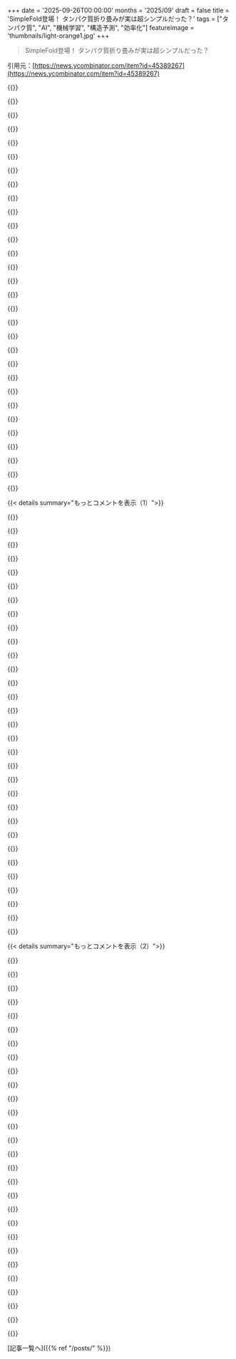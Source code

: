 +++
date = '2025-09-26T00:00:00'
months = '2025/09'
draft = false
title = 'SimpleFold登場！ タンパク質折り畳みが実は超シンプルだった？'
tags = ["タンパク質", "AI", "機械学習", "構造予測", "効率化"]
featureimage = 'thumbnails/light-orange1.jpg'
+++

> SimpleFold登場！ タンパク質折り畳みが実は超シンプルだった？

引用元：[https://news.ycombinator.com/item?id=45389267](https://news.ycombinator.com/item?id=45389267)




{{<matomeQuote body="論文へのリンクだよ！ https://arxiv.org/abs/2509.18480" userName="kevlened" createdAt="2025/09/26 18:01:26" color="">}}




{{<matomeQuote body="SimpleFoldが「シンプル」って言われてるけど、トレーニングデータのほとんどはAlphaFoldみたいな複雑なモデルの予測結果から来てるんだって。だから、結局は複雑なモデルの成果に依存してるってことだね。MSAとかの複雑な仕組みを全部捨てられるわけじゃないんだ。" userName="hashta" createdAt="2025/09/26 19:32:05" color="#45d325">}}




{{<matomeQuote body="このSimpleFoldは、ML分野でよくある「複雑化した後にシンプルなモデルが同等かそれ以上の性能を出すブレイクスルー」ってパターンだよ。この「シンプル」なアーキテクチャがうまくいくってことは、これからまたMSAみたいな複雑な要素を加えて、もっと性能を伸ばせる可能性を秘めてるってことだね。だから、最適じゃなくてもすごく期待してるんだ！" userName="aDyslecticCrow" createdAt="2025/09/26 19:56:59" color="#ff5733">}}




{{<matomeQuote body="MSAをまた追加するか？って質問だけど、MSAは局所最適解かもしれないね。ESMはMSAなしでもうまくいく例があるし。MSAは良い帰納的バイアスを提供するけど、B細胞やT細胞受容体みたいにMSAが不正確なタンパク質には向かないんだ。Isomorphic LabsとかがOpenBind Consortium (https://openbind.uk) を立ち上げて、もっとデータができれば、MSAはモデル入力としてあまり重要じゃなくなるかもね。「線形すぎる」ってことらしいよ。" userName="nextos" createdAt="2025/09/26 20:26:31" color="#38d3d3">}}




{{<matomeQuote body="これってそんなに珍しいことかな？シンプルなものって、ほとんどが最初は複雑だったはずだよ。一般的なシンプルな形を見つけるためには、まず複雑なことを全部経験しないとね。自然界のものが比較的シンプルなルールで動いてるのは明らかだけど、ライフゲームを見てルールと初期パラメーターを逆算するようなものだ。P=NPだって本気で信じる奴がいる？" userName="godelski" createdAt="2025/09/26 19:51:09" color="#45d325">}}




{{<matomeQuote body="分野外の人には、「折り畳みが本質的にシンプルになった」って聞こえるかもしれないけど、このモデルはAlphaFoldの複雑なモデルが作った大規模な合成データセットなしには存在しないよ。この「シンプル」なアーキテクチャは、知識蒸留を通して複雑なモデルを間接的に使ってるんだ。新しい工夫でゼロからシンプルなモデルを作ったわけじゃなくて、複雑さをモデル空間からデータ空間に移動させただけだよ（GPT-5がなければGPT-5-miniも存在しないのと一緒）。" userName="hashta" createdAt="2025/09/26 20:41:11" color="#45d325">}}




{{<matomeQuote body="「分野外の人向けに」って言うけど、それがどうした？これは研究論文だよ。一般向けに書くものじゃないし、アクセスできるからって意図された読者ってわけじゃない。論文は科学者が同業者とコミュニケーションをとるためのものだ。「思ったよりシンプル」を「シンプル」と混同するような人は、そもそも論文を読む資格がない。そんな比較表現も理解できない小学校レベルの読者に基準を合わせるべきじゃないよ。" userName="godelski" createdAt="2025/09/26 23:27:05" color="#ff5c5c">}}




{{<matomeQuote body="論文のタイトルは「SimpleFold」だけど、私が言いたかったのはそこじゃないんだ。前のコメントから、あなたがシンプルさがアーキテクチャだけのものだと思ってるように感じたよ。本当に公平に比較するなら、「シンプルだけど同等に良い」と主張するモデルは、AlphaFoldと同じデータで訓練するか、少なくとも学習データの大部分がAlphaFold由来であることを明確に認めるべきだ。この研究を批判したいわけじゃなくて、単にそのニュアンスを、時間や背景知識がない読者に伝えたいだけだよ。注目を集めるための「シンプル／よりシンプル」ってメッセージングがうまくいったのはわかるけどね！" userName="hashta" createdAt="2025/09/26 23:50:35" color="#ff33a1">}}




{{<matomeQuote body="私がシンプルさがアーキテクチャ由来だと示唆した場所は不明だけど、混乱させてごめんね。私は元々、AlphaFoldのようなものが最初に必要だったという批判に反論してたんだ。シンプルさって色々な意味があるけど、ここではアーキテクチャ設計の「シンプルさ」を指してるのは明らかだと思うよ。公平な比較って話だけど、ML研究者としてはそう思うよ。彼らの目標はベンチマークで最高スコアを取ることじゃなくて、コンシューマーレベルのハードウェアで効率的に動くことなんだ。AlphaFold2よりはるかに少ない計算量で同等のモデルサイズを達成してるんだから、性能が多少落ちても、計算量が450倍も減るなら（最大モデルでも20倍）、それを選ぶ人はいるんじゃない？タイトルで注目を集めるのは残念な慣行だけど、論文を読んでもらうためには必要なんだ。要旨が十分明確なら、タイトルが多少紛らわしいくらいで目くじらを立てるべきじゃないよ。それに、ターゲット層から大きく外れた人だけが混乱するなら、そんな小さな問題だ。研究者が一般向けに書くべきだなんて代替案は良くない。専門家が努力すれば読める程度の論文を、その分野の仲間向けにしっかり書くべきで、一般向けには科学コミュニケーターがいるんだ。" userName="godelski" createdAt="2025/09/27 00:59:12" color="#ff5c5c">}}




{{<matomeQuote body="でもこれって単なる細かい点だよね？もし僕らが何百万ものタンパク質を骨の折れる作業でカタログ化できたとしたら、複雑なモデルでデータを生成する必要もなく、シンプルなモデルを使えるようになるんじゃないかな？" userName="stavros" createdAt="2025/09/26 21:15:50" color="#38d3d3">}}




{{<matomeQuote body="AlphaFoldはタンパク質の構造決定にかかる時間と労力を大幅に削減し、もはや実験プロセスに不可欠な存在だよ。実験だけだと時間も手間もかかるし、正確な予測は今後の研究にも役立つんだ。これのおかげで、タンパク質構造データが世界的に増えてるんだよ。" userName="connorbrinton" createdAt="2025/09/27 13:04:34" color="#45d325">}}




{{<matomeQuote body="あー、わかるわ。質的な変化じゃなくて、量的な改善ってことだよね。" userName="stavros" createdAt="2025/09/27 13:14:22" color="">}}




{{<matomeQuote body="”このモデルがもっと複雑なAlphaFoldの作った合成データなしでは無理だった”って言うけどさ、もし十分な自然データがあれば、自然データだけでも作れたんじゃないの？" userName="littlestymaar" createdAt="2025/09/27 07:14:05" color="#ff5733">}}




{{<matomeQuote body="たしかに。でも、それって元の問題を解決してるんじゃなくて、データの蒸留をしてるだけって感じだよね？記事タイトルが示唆してた”タンパク質折り畳みは実はもっとシンプル”ってのと違う気がするな。MLだとデータが限られるのが問題だし、合成データの方が圧倒的に多いからね。" userName="inkysigma" createdAt="2025/09/27 09:01:50" color="#38d3d3">}}




{{<matomeQuote body="”自然界のことはシンプルなルールで動いてるはず”って言うけどさ、10億年にもわたる進化の淘汰を”シンプルなルール”って呼ぶなら、まぁね。" userName="slashdave" createdAt="2025/09/27 05:15:39" color="#ff5733">}}




{{<matomeQuote body="進化ってさ、バカで欲張りな探索で、すっごく小さなステップでしか進まないんだよ。しかも、どのステップも前よりは適応してないとダメなんだ。だから、進化が作ったものは、どんなに複雑に見えても、実は小さなステップの積み重ねで到達できるほどシンプルじゃないといけないんだよ。" userName="TeMPOraL" createdAt="2025/09/27 06:55:24" color="#45d325">}}




{{<matomeQuote body="「どのステップも前より適応してないとダメ」って、それ間違いだよ。進化を語る前にゲノミクスをちゃんと学んでから言ってくれ。" userName="slashdave" createdAt="2025/09/27 17:11:38" color="#ff5c5c">}}




{{<matomeQuote body="勉強したよ。もちろん細かいことは省略してるけど、ざっくり言えば間違ってないはず。どこが間違ってると思うか、教えてよ。" userName="TeMPOraL" createdAt="2025/09/27 21:58:20" color="">}}




{{<matomeQuote body="10億年ゲーム・オブ・ライフをやってみてよ、それでも同じこと言える？ルールってのは時間で変わらないんだよ。物理学をちゃんと学べば、複雑さがどうシンプルさから生まれて、どうやって”創発”っていう現象で一度下がってまた複雑になるのか、わかるはずなんだけど。" userName="godelski" createdAt="2025/09/27 08:17:00" color="#38d3d3">}}




{{<matomeQuote body="生物学とゲーム・オブ・ライフを比べるのか…もう呆れたわ。" userName="slashdave" createdAt="2025/09/27 17:10:44" color="">}}




{{<matomeQuote body="お前が書いたものをもう一度読めって言いたいね。本当に論点を完全に外そうと必死だな。俺が言ったことと人生は全然関係ないだろ。物理学者は、自然が単純なルールに従うって確信してるんだよ、たとえ俺たちがそれを知らなくてもね。複雑さが単純さから生まれるってことにも、絶対的な自信がある。フラクタル、カオス理論、摂動論、お前が微分方程式の授業で分岐図にぶつかったはずだよ。もし微分方程式を履修してないなら…たぶん問題はお前の結果への自信が専門知識より強いってことだ。そうじゃないなら…ちゃんとした議論をしてくれよ、もうこれ以上手取り足取り教えないからな。" userName="godelski" createdAt="2025/09/27 21:49:33" color="#45d325">}}




{{<matomeQuote body="物理学でPhD持ってるんだけどさ…生物学はシンプルとは程遠いよ。" userName="slashdave" createdAt="2025/09/27 22:54:05" color="">}}




{{<matomeQuote body="いい加減にしろよ、どの物理の問題も、比較的シンプルなシステムの記述から始まって、そこから膨大な計算とページ数にわたる記述を経て、結局また比較的シンプルな記述に落ち着くんだ。E&Mでこんな複雑さを見ないでどうやって物理の学部課程を終えられたのか理解できないね。全てを記述する4つのルールがあって、それぞれ短い1行で書けて記号もほんの数個だ。つまり、そのルールはシンプルなんだよ。でも、それがその形ではあまり役に立たないって意味じゃない。残りはそこから導き出せるんだ。ゲーム・オブ・ライフで俺が話してるのはまさにそのことだ。JacksonやGoldsteinどころか、どうやって微分方程式を乗り越えて、単純さから複雑さが生まれるのを見なかったんだよ！？なんなんだ、お前は嘘をついてるか、わざと誤解してるかのどっちかだ。生物学がシンプルだって言ったのはお前だけだ。誰もそんなこと示唆してないんだ！もし学位について嘘をついてないなら、わざとコメントを誤解してるんだよ。なんで？何のために？" userName="godelski" createdAt="2025/09/28 19:16:20" color="#ff5c5c">}}




{{<matomeQuote body="悪いけど、タンパク質折り畳みを第一原理から直接予測することはできないし、どのDeep Learningモデルでも無理だ。Molecular dynamicsを使うことはできるかもしれないけど、もし運が良くて計算リソースがあればね。Molecular dynamicsを“シンプルなルール”と結びつけたいのかもしれないけど、それは妄想だよ。Molecular dynamicsは通常、データといくつかの量子シミュレーションでパラメーター化された古典的なフォースフィールドを使うんだ。第一原理に基づいているわけじゃない。タンパク質は何千年もの自然選択を経て生成されたパターンで折り畳まれるんだ。シンプルじゃない。" userName="slashdave" createdAt="2025/09/29 00:17:15" color="#45d325">}}




{{<matomeQuote body="その通りだ。AlphaFoldはX線を使った折り畳まれたタンパク質の実験観察で検証されたんだ。" userName="mapmeld" createdAt="2025/09/26 19:43:58" color="">}}




{{<matomeQuote body="その通り。分からない人のために言うと、MSAは既知のPDB構造から新しい配列へ一般化するために使われるんだ。AlphaFold2の結果で訓練すると、モデルはその一般化能力が不要になる（丸暗記に頼れるようになる）。この単純な結論を著者たちは見逃してるみたいだね。" userName="slashdave" createdAt="2025/09/26 23:05:19" color="#785bff">}}




{{<matomeQuote body="初めてFolding@Homeプロジェクト（https://foldingathome.org）について聞いたのは、まだメディアサーバーが余ってて、大学の寮で電気代が安かった（無料）頃だったな。この分野は詳しくないんだけど、今日のハードウェアでタンパク質折り畳みをもっとシンプルにできたのかな、それとも特定の種類の問題にしか適用できないのかな？Folding@Homeプロジェクトがまだやってるんだね！" userName="stephenpontes" createdAt="2025/09/26 18:32:03" color="">}}




{{<matomeQuote body="俺の理解では、Folding@Homeは物理ベースのシミュレーションソルバーで、AlphaFoldとその派生（今回のものも含む）は統計的手法だ。統計的手法は計算コストがずっと安いけど、既存のタンパク質折り畳みに依存するし、訓練セット内のタンパク質と類似性のないタンパク質に対しては強力な予測ができないんだ。言い換えれば、これは多用途性を速度と引き換えにする異なるアプローチだけど、そのトレードオフは、興味のあるどんなタンパク質でも折り畳みを生成できるくらい十分で、ほとんど計算上不可能だった折り畳みを、通常のワークフローの一部としてできるものに変えたんだ。" userName="roughly" createdAt="2025/09/26 19:46:02" color="#38d3d3">}}




{{<matomeQuote body="1. Folding@Homeを統計ベースじゃないと categorise するのは躊躇するね。彼らはMarkov state modelsを使ってるし、それはかなり統計に基づいている。そして現在のフォースフィールドは機械学習でパラメータ化されてるんだ（https://pubs.acs.org/doi/10.1021/acs.jctc.0c00355）。<br>2. Folding@HomeとAlphaFoldの最大の違いは、Folding@Homeが完全な折り畳みtrajectoryを生成しようとするのに対して、AlphaFoldは単なるタンパク質構造予測で、折り畳まれた結晶構造に合わせるだけってことだ。Folding@Homeは、変異がタンパク質の折り畳み時間を長くしたり、折り畳まれた状態の安定性を高めたり低くしたりする仕組みを調べることができる。AlphaFoldはそういうことはしようとしないんだ。" userName="cowsandmilk" createdAt="2025/09/27 00:53:57" color="#38d3d3">}}




{{<matomeQuote body="その通り、君の言うことは正しいよ。Folding@Homeの方法論についてはちょっと簡略化しすぎたね。でも、核となる違いは、Folding@Homeがシミュレーションを通じて折り畳みを解明しようとしているのに対して、AlphaFoldはトレーニングデータに依存するGPTスタイルの予測器に近い、という点だと思うんだ。実際、AlphaFoldがすごく好きなのはそのせいだね。アミノ酸文字列とタンパク質の構造や機能の関係性が、段落内の単語間の相互作用と全体の意味の関係に似ているという核心的な認識は、AlphaFoldがこの分野にもたらしたような飛躍として、たまにしか現れない美しい発見の一つだからだ。この手法にはたくさんの限界があるけど、こういう異分野間の相互作用こそが、いつも最も興味深い新しい発展を生み出すんだよ。" userName="roughly" createdAt="2025/09/27 02:05:24" color="#ff5c5c">}}




{{< details summary="もっとコメントを表示（1）">}}

{{<matomeQuote body="GPUはどっちも電気食うよね？3000ドルくらいのRTXとM4 Mac Miniをいっぱい繋げたのとで、性能ベンチマークってあるのかな？" userName="stwsk" createdAt="2025/09/27 07:02:45" color="#ff5733">}}




{{<matomeQuote body="そうそう、これとSETI@Homeだよね。内容全部は分からなかったけど、画面見てるだけでも楽しかったな。" userName="_joel" createdAt="2025/09/26 19:03:42" color="">}}




{{<matomeQuote body="それから同時期のRC5プロジェクトもね！https://www.distributed.net/RC5<br>https://en.wikipedia.org/wiki/RSA_Secret-Key_Challenge<br>今のM1コンピュータでどれくらい性能が出るんだろう？笑<br>え、RC5-72ってまだ参加してる人いるの？https://stats.distributed.net/projects.php?project_id=8" userName="gregsadetsky" createdAt="2025/09/26 19:23:13" color="#ff33a1">}}




{{<matomeQuote body="なんでAI@Homeってないんだろう？" userName="seydor" createdAt="2025/09/26 19:21:23" color="">}}




{{<matomeQuote body="計算能力よりノード間のネットワーク帯域幅が大きなボトルネックだよ。最新のNvidiaカードは一枚の基板内でも400Gbitバスで通信するしね。SETIやFolding@Homeと比べたら、AIモデルにとってはめちゃくちゃ遅いだろうな。" userName="throwup238" createdAt="2025/09/26 19:24:27" color="#ff5733">}}




{{<matomeQuote body="レイテンシを気にしないような大量の計算が必要なトレーニングなら、AI@Homeみたいなのが向いてるんじゃない？" userName="fourthark" createdAt="2025/09/26 20:33:53" color="">}}




{{<matomeQuote body="いや、トレーニングではレイテンシも帯域幅もめちゃくちゃ大事だよ！all_gatherとか勾配のことを考えてみて。むしろ推論の方が分散しやすいんだ。" userName="ronsor" createdAt="2025/09/27 03:56:53" color="#785bff">}}




{{<matomeQuote body="でも、レイテンシに基づいたトポロジーを組めば、そこそこいいトレードオフが得られるかもよ。例えば100万個のノードがそれぞれツリー状にバッチ更新をして、all_reduceがノード間のレイテンシで階層化されるようなね。" userName="meehai" createdAt="2025/09/27 07:56:37" color="#785bff">}}




{{<matomeQuote body="800Gbps" userName="shaklee3" createdAt="2025/09/27 04:38:13" color="">}}




{{<matomeQuote body="Folding@Homeのブログによると、タンパク質の最終的な形だけでなく、どうやって折り畳まれるかのダイナミクスを知るのもまだ大事みたいだよ。MLで折り畳まれたタンパク質は、その働きを検証したり理解したりするためのシミュレーションに、すごく役立つって！<br>https://foldingathome.org/2024/05/02/alphafold-opens-new-opp..." userName="jffry" createdAt="2025/09/26 22:38:10" color="#ff5c5c">}}




{{<matomeQuote body="彼らはまだ活動中で、長年素晴らしい発見をしてきたよ。詳しくはここ見てね: https://foldingathome.org/papers-results/?lng=en" userName="EasyMark" createdAt="2025/09/26 22:37:23" color="#ff5733">}}




{{<matomeQuote body="俺もそこにめっちゃ貢献したよ。冬は3080Ti-FEを小さいヒーター代わりに使ってたんだ。" userName="ge96" createdAt="2025/09/26 20:38:55" color="">}}




{{<matomeQuote body="笑、俺も冬はまだ動かしてるけど、夏はなんか申し訳なくてさ。エアコンや暖房が要らない時は動かさないんだ。でも、ゼロよりは少しでも貢献する方がずっとマシだよね。" userName="EasyMark" createdAt="2025/09/26 22:38:29" color="">}}




{{<matomeQuote body="F@Hチーム、永遠に！" userName="nkjoep" createdAt="2025/09/26 18:50:04" color="">}}




{{<matomeQuote body="「俺たちの方法は最先端よりシンプルだ」って言う論文ね。でも「全指標で最先端に比べてかなり劣ってる」とは大声で言わないんだよな。論文として出すのは簡単じゃないだろうけど、大企業の名前でプレプリントとして出せば、まあ…助けになるんだろうね…。" userName="vbarrielle" createdAt="2025/09/26 19:19:51" color="#ff33a1">}}




{{<matomeQuote body="この記事の背景にある論文リンクだよ、読みたいならどうぞ。https://arxiv.org/abs/2509.18480" userName="IAmBroom" createdAt="2025/09/26 18:28:26" color="#45d325">}}




{{<matomeQuote body="そして要旨だけで（もし俺が正しく読んでるなら）「AIはまだ必要だけど、他がやってるほどじゃない」って書いてあるね。" userName="IAmBroom" createdAt="2025/09/26 18:29:38" color="#45d325">}}




{{<matomeQuote body="もう一つの形：このタスクにはTransformerだよ。" userName="mentalgear" createdAt="2025/09/26 19:30:33" color="">}}




{{<matomeQuote body="GitHubリンクに興味がある人向けだよ。https://github.com/apple/ml-simplefold" userName="serjester" createdAt="2025/09/26 20:11:17" color="#ff5733">}}




{{<matomeQuote body="なんでAppleがタンパク質折り畳みをやってるの？" userName="barbarr" createdAt="2025/09/26 18:22:29" color="">}}




{{<matomeQuote body="AppleにはML研究グループがあって、Apple製品に役立つこと、その他アプリケーション、一般的な最適化、そして基礎研究まで色々やってるよ。詳細はここ見てね：https://machinelearning.apple.com/" userName="robotresearcher" createdAt="2025/09/26 19:41:41" color="#ff5733">}}




{{<matomeQuote body="これが実際にそうかは分からないけど、「AI for science」研究の一部はマーケティング目的でやってるってことを知っておくのは大事だよ。会社の製品に直接役立たなくても、「名声」のためにはなるからね。" userName="bobmarleybiceps" createdAt="2025/09/26 20:30:35" color="">}}




{{<matomeQuote body="ローカル推論のためだよ。AppleはSimpleFoldみたいな最先端モデルを、デスクトップで素早く推論できるくらい小さくしたいはず。記事のFigure 1EでもM2 Max 64 GBでの推論が示されてるし。小さな製薬会社なら、ローカル推論ができれば色々ハードルが下がるし、Bayesian optimizationやRLも試せるよね。AlphaFoldはリソース使うし、多重アラインメントもちょっとハック的で、ホモログがないタンパク質では性能落ちるし、前処理も大変。MetaのESMはアラインメントなしで高精度なことを示してるし、AlphaFoldに秘密のソースはないよ。単なるseq2seq問題で、SSMsみたいに注意機構なしでもうまくいく方法はたくさんあるんだ。" userName="nextos" createdAt="2025/09/26 18:36:21" color="#38d3d3">}}




{{<matomeQuote body="みんな深読みしすぎじゃないかな。Appleみたいな会社なら、タンパク質折り畳みが主要な関心事じゃなくても、面白い研究を自由にやらせるラボがあるってことじゃない？だからGorilla Glassの配合じゃなくて、こういう論文が出るんだよ。" userName="Zacharias030" createdAt="2025/09/27 01:02:22" color="">}}




{{<matomeQuote body="将来の市場がどうなるか楽しみだね。オンプレミスで動かせる「三番目に良いモデル」を選ぶ人が増えるのか、それともみんなスーパーコンピュータで「一番良いモデル」を数セント高くても使うために並ぶのか。" userName="mensetmanusman" createdAt="2025/09/27 02:24:36" color="#38d3d3">}}




{{<matomeQuote body="コンピューターを売るためじゃない？20年前、AppleはWWDCで科学ポスターセッションもやってたし、PyMolをMacに対応させようとしてたんだ。論文のタンパク質の絵はPyMolで生成されてるし、ここ15年の科学論文のタンパク質画像の50%以上はPyMolでできてるはずだよ。" userName="cowsandmilk" createdAt="2025/09/26 23:32:59" color="#38d3d3">}}




{{<matomeQuote body="Warren Delano（PyMolの作者）が生きてたら、AlphaFoldや今の状況に驚いただろうね。彼が望んだ、こういうソフトウェアがオープンソースでピアレビュー可能であるべきという願いは、ほとんど実現してるよ。" userName="whyenot" createdAt="2025/09/27 05:54:04" color="#ff5733">}}




{{<matomeQuote body="おそらくByteDanceやFacebook（EvolutionaryScaleにスピンアウトした方）も同じようなことやってるからじゃない？" userName="shpongled" createdAt="2025/09/26 19:21:03" color="">}}




{{<matomeQuote body="評判ロンダリング？" userName="Forbo" createdAt="2025/09/26 18:31:01" color="">}}




{{<matomeQuote body="ほとんどの会社より評判はいいよね。Google、Facebook、Oracleとかと比べたら全然マシだと思う。企業が良いことしてるなんて誰も思ってないけど、それでも評判ってのはそこそこ大事なんだよ。" userName="EasyMark" createdAt="2025/09/26 22:40:04" color="">}}

{{</details>}}




{{< details summary="もっとコメントを表示（2）">}}

{{<matomeQuote body="もっと多くの人がDOJとEUのAppleに対する訴訟を読んだら、多分Appleに対してこんなに高い評価はしないはずだよね。" userName="leptons" createdAt="2025/09/26 23:24:01" color="#ff5c5c">}}




{{<matomeQuote body="何をロンダリングするっていうの？<br>彼らが持ってるほどの良い評判を持つべきじゃないのかもしれないけど、実際に良い評判があることは否定できないでしょ。" userName="jama211" createdAt="2025/09/26 19:02:02" color="">}}




{{<matomeQuote body="何の評判？<br>Appleはただのオフィス家電会社でしょ。" userName="amelius" createdAt="2025/09/26 19:14:39" color="">}}




{{<matomeQuote body="会社に対するあなたの意見と、一般の人々の認識を混同してるよ。Appleは平均的な人から「オフィス家電会社」だなんて思われてないよ。多くの人にはハイエンドなラグジュアリーブランドだと見なされてるんだ[1]。<br>[1]: https://www.researchgate.net/publication/361238549_Consumer_..." userName="axoltl" createdAt="2025/09/26 19:29:39" color="#ff33a1">}}




{{<matomeQuote body="ハイテクブランドって言いたかったんじゃない？<br>リンク先の記事もそう言ってるし。" userName="commandersaki" createdAt="2025/09/27 05:55:44" color="">}}




{{<matomeQuote body="Appleの公開されてる販売データを見ると、主に消費者向けで、特にiPhoneを売ってるのがわかるよ。1980年代のSONYみたいに、彼らは当時の最高級家電の巨人だね。iPhoneはWalkmanやTrinitron TVよりも成功してるんじゃないかな。企業向けにも売ってるけど、一番人気のあるノートPCも消費者向けに売ってるよ。SONYのVAIOみたいな感じだけど、もっと人気だね。" userName="robotresearcher" createdAt="2025/09/26 19:45:55" color="#ff5c5c">}}




{{<matomeQuote body="家電業界のリーダーシップが日本からアメリカ、韓国、そして今は中国に移ったのって、理解すると面白いだろうね。<br>これについて良い本とか記事を誰かお勧めしてくれない？" userName="robotresearcher" createdAt="2025/09/26 21:43:35" color="#45d325">}}




{{<matomeQuote body="あー、どこで間違ったかわかったよ。あなたが自分の心の中だけの評判を意味してるって言ってなかったもんね。ちなみに、「評判」って普通は個人の意見じゃなくて、一般的な世論と関係があるって考えられてるよ。" userName="jama211" createdAt="2025/09/27 13:56:05" color="#ff33a1">}}




{{<matomeQuote body="グリーンウォッシングの逆って何て呼ぶんだろう？他と同じくらいモデル学習にエネルギー使ってるって見せたい時とかに使う言葉。" userName="lovasoa" createdAt="2025/09/26 19:11:52" color="">}}




{{<matomeQuote body="タンパク質の絵が気になったんだけど、説明には「真の値はlight aqua、予測はdeep teal」って書いてあった。なんでこの色を選んだのか、マジで疑問だよ。" userName="foodevl" createdAt="2025/09/26 18:32:14" color="">}}




{{<matomeQuote body="図aは、光合成で大事な植物タンパク質RuBisCO（7QSW: https://www.ebi.ac.uk/pdbe/entry/pdb/7qsw、https://en.wikipedia.org/wiki/RuBisCO）の折り畳みをリボンで示してるんだ。色が違うのは予測とground truthモデルのため。見分けにくいのは色選びもあるけど、予測がめちゃくちゃ正確で両者がほぼ一緒だからだよ。" userName="gilleain" createdAt="2025/09/26 18:41:25" color="#785bff">}}




{{<matomeQuote body="これはMLの典型的な知識蒸留パターンだね。複雑な「先生」モデル（AlphaFold, ESMFold）がシンプルな「生徒」モデルの訓練データを生成する。MSAの進化的シグナルなしで、この簡略化されたアーキテクチャがよく汎化するってのが特に面白い。MSA計算がネックなリアルタイムアプリにすごく重要かもね。オリジナルAlphaFoldとの推論速度比較って誰かやった？" userName="nicohayes" createdAt="2025/09/27 12:22:24" color="#38d3d3">}}




{{<matomeQuote body="このアプローチがタンパク質折り畳み研究にどう影響するのか、専門家の意見を聞きたいな。面白そうだけど、正直どんな意味があるのかはっきりしないんだ。" userName="frenchie4111" createdAt="2025/09/26 18:39:58" color="">}}




{{<matomeQuote body="将来のモデルが変わるきっかけになるかもね。参考までに、ある人の意見はこれだよ: https://genomely.substack.com/p/simplefold-and-the-future-of...<br>でも、研究って実際の影響がわかるまで何年もかかるものだから、将来の予測はあくまで予測ってことだね！" userName="epistasis" createdAt="2025/09/26 19:59:49" color="">}}




{{<matomeQuote body="SimpleFoldはTransformerだから、Transformer向けの理論やツールが使えるし、モデルのスケールアップも楽になる。これって、AlphaFoldには特別な魔法はなくて、大事なのは十分なモデルと大量のデータセットだったってことじゃない？AlphaFoldを試した人たちは、LLMみたいに学習データに近い入力には強いけど、汎化は苦手って言ってるよ。" userName="geremiiah" createdAt="2025/09/26 19:25:59" color="#ff5733">}}




{{<matomeQuote body="でもさ、彼らのデータセットってほとんどAlphaFoldの出力じゃん。AlphaFoldは、X線結晶構造解析で分析されたもっと少ないタンパク質データセットを元にしてるんだ。これはモデル蒸留の試みとしては価値があるけど、自分たちのアーキテクチャとAlphaFoldの元のデータセットだけで同じ結果が出せるわけじゃないよ。もしそうなら、もっとすごいことになってたはずだもん。" userName="johncolanduoni" createdAt="2025/09/27 02:50:04" color="#ff33a1">}}




{{<matomeQuote body="「AlphaFoldに魔法はなかった。大事なのは、十分なモデルと大量のデータセットだったんだ。」って意見、わかる。AGIにはアルゴリズムのブレークスルーが必要ってよく言うけど、実際はデータセットと環境ベース学習が鍵だよね。データを集めれば、どんなモデルでもいけるはず。問題はモデルじゃなくて、その外側にあるってことだね。" userName="visarga" createdAt="2025/09/26 20:38:06" color="#45d325">}}




{{<matomeQuote body="「シンプルさが良い」ってのは勘違いだよ。シンプルってのは良い科学的手法のこと。複雑だと結論出しにくいから、測定可能な成果が出るシンプルな方法を探して次に繋げる。複雑さとシンプルさは繰り返しで、新しいシンプルさがSOTAを超えたってことは、また新しい山を見つけただけってことさ。" userName="aDyslecticCrow" createdAt="2025/09/26 22:16:52" color="#ff33a1">}}




{{<matomeQuote body="Transformerのスケーリング法則のデータにはAlphaFoldを多く使ったから、Bitter Lessonとは違うけど、面白い話だね。" userName="cma" createdAt="2025/09/27 19:39:09" color="">}}




{{<matomeQuote body="全く新しいわけじゃないけど、タンパク質折り畳みモデルがどんどんシンプルになるのはマジですごいね。AF2からAF3でモデルのアーキテクチャも簡単になったし、これはBitter Lessonの方向へ向かってるってことだ。" userName="shpongled" createdAt="2025/09/26 19:22:32" color="#785bff">}}




{{<matomeQuote body="AF3の性能って、AF2のデータで学習してなかったらダメなんじゃない？AF2のデータには equivariance みたいな誘導バイアスがいっぱい詰まってるからね。" userName="hashta" createdAt="2025/09/26 19:40:59" color="#ff33a1">}}




{{<matomeQuote body="AlphaFoldが出てから、古典的な分子動力学シミュレーションって、タンパク質折り畳みに関してはもう古いのかな？DESRESみたいなところの研究はどうなってるんだろう？彼らは同じ分野の特定の課題をやってるのか、それとも全く違うビジネスをしてるのかな？" userName="phoenicyan" createdAt="2025/09/26 20:32:21" color="#45d325">}}




{{<matomeQuote body="違うよ。AlphaFoldはダイナミクスを扱わないんだ。最終状態のスナップショットだけ。原子の動きはMDの主要機能だから、そこはAlphaFoldの仕事じゃないんだ。" userName="the__alchemist" createdAt="2025/09/26 20:34:34" color="#ff33a1">}}




{{<matomeQuote body="リリースされたものに興味があったんだけど、AlphaFold V3のパラメータは非営利目的なら一部のグループにしか公開されてないんだ。でもAlphaFold V2のパラメータは誰でもダウンロードできるみたいだよ。<br>https://github.com/google-deepmind/alphafold3?tab=readme-ov-...<br>https://github.com/google-deepmind/alphafold?tab=readme-ov-f..." userName="tripplyons" createdAt="2025/09/26 20:52:25" color="#ff33a1">}}




{{<matomeQuote body="MDは元々構造予測には向いてなかったから、AlphaFoldが出たって時代遅れにはならないよ。MDは、タンパク質が最終構造に折り畳まれる前後の物理的な動きを研究するのに役立つんだ。" userName="dekhn" createdAt="2025/09/26 21:03:53" color="#38d3d3">}}




{{<matomeQuote body="MDシミュレーションって、普通はタンパク質の折り畳みプロセスを教えてくれる時間スケールではやらないんだ。ほとんどの人は、折り畳まれた後の動きを見てるよ。" userName="cowsandmilk" createdAt="2025/09/26 23:25:37" color="#38d3d3">}}




{{<matomeQuote body="「タンパク質折り畳みはシンプル」っていうけどさ、なんで地球上で一番金持ちな会社2社（この記事のやつとGoogleのAlphaFold）のリソースが必要な、専用LLMモデルが2つも要るわけ？" userName="kylehotchkiss" createdAt="2025/09/26 18:20:05" color="#38d3d3">}}

{{</details>}}



[記事一覧へ]({{% ref "/posts/" %}})
